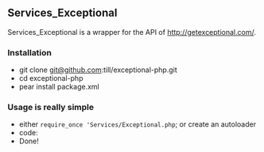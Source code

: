 ## Services_Exceptional

Services_Exceptional is a wrapper for the API of http://getexceptional.com/.

### Installation

 * git clone git@github.com:till/exceptional-php.git
 * cd exceptional-php
 * pear install package.xml
 
### Usage is really simple

 * either `require_once 'Services/Exceptional.php`; or create an autoloader
 * code:
    <?php
    $exceptional = new Services_Exceptional('YOUR-API-KEY');
 * Done!